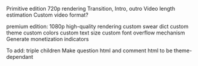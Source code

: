 Primitive edition
720p rendering
Transition, Intro, outro
Video length estimation
Custom video format?

premium edition:
1080p high-quality rendering
custom swear dict
custom theme
custom colors
custom text size
custom font
overflow mechanism
Generate monetization indicators

To add:
triple children
Make question html and comment html to be theme-dependant
